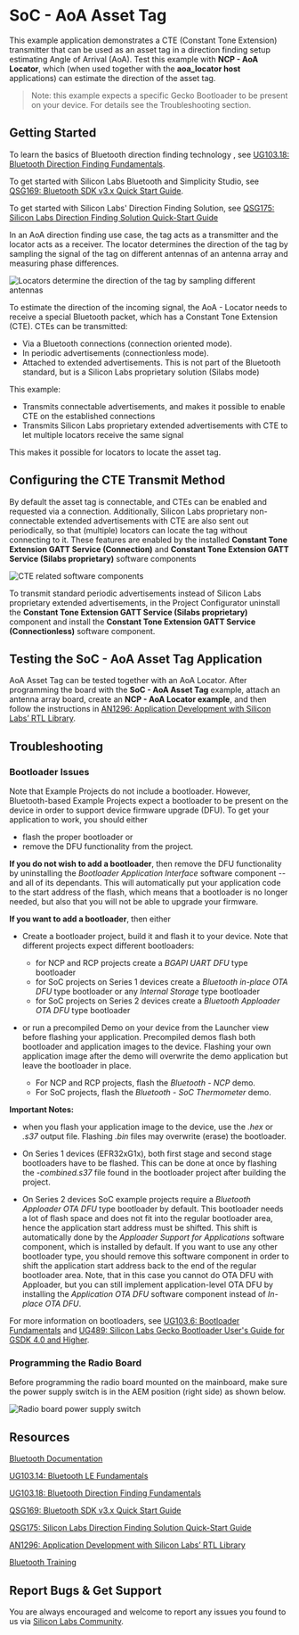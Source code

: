 # SoC - AoA Asset Tag

This example application demonstrates a CTE (Constant Tone Extension) transmitter that can be used as an asset tag in a direction finding setup estimating Angle of Arrival (AoA). Test this example with **NCP - AoA Locator**, which (when used together with the **aoa_locator host** applications) can estimate the direction of the asset tag. 

> Note: this example expects a specific Gecko Bootloader to be present on your device. For details see the Troubleshooting section.

## Getting Started

To learn the basics of Bluetooth direction finding technology , see [UG103.18: Bluetooth Direction Finding Fundamentals](https://www.silabs.com/documents/public/user-guides/ug103-18-bluetooth-direction-finding-fundamentals.pdf).

To get started with Silicon Labs Bluetooth and Simplicity Studio, see [QSG169: Bluetooth SDK v3.x Quick Start Guide](https://www.silabs.com/documents/public/quick-start-guides/qsg169-bluetooth-sdk-v3x-quick-start-guide.pdf).

To get started with Silicon Labs' Direction Finding Solution, see [QSG175: Silicon Labs Direction Finding Solution Quick-Start Guide](https://www.silabs.com/documents/public/quick-start-guides/qsg175-direction-finding-solution-quick-start-guide.pdf)

In an AoA direction finding use case, the tag acts as a transmitter and the locator acts as a receiver. The locator determines the direction of the tag by sampling the signal of the tag on different antennas of an antenna array and measuring phase differences.

![Locators determine the direction of the tag by sampling different antennas](image/readme_img1.png)

To estimate the direction of the incoming signal, the AoA - Locator needs to receive a special Bluetooth packet, which has a Constant Tone Extension (CTE). CTEs can be transmitted:

* Via a Bluetooth connections (connection oriented mode).
* In periodic advertisements (connectionless mode).
* Attached to extended advertisements. This is not part of the Bluetooth standard, but is a Silicon Labs proprietary solution (Silabs mode)

This example:

* Transmits connectable advertisements, and makes it possible to enable CTE on the established connections
* Transmits Silicon Labs proprietary extended advertisements with CTE to let multiple locators receive the same signal

This makes it possible for locators to locate the asset tag.

## Configuring the CTE Transmit Method

By default the asset tag is connectable, and CTEs can be enabled and requested via a connection. Additionally, Silicon Labs proprietary non-connectable extended advertisements with CTE are also sent out periodically, so that (multiple) locators can locate the tag without connecting to it. These features are enabled by the installed **Constant Tone Extension GATT Service (Connection)** and **Constant Tone Extension GATT Service (Silabs proprietary)** software components

![CTE related software components](image/readme_img2.png)

To transmit standard periodic advertisements instead of Silicon Labs proprietary extended advertisements, in the Project Configurator uninstall the **Constant Tone Extension GATT Service (Silabs proprietary)** component and install the **Constant Tone Extension GATT Service (Connectionless)** software component.

## Testing the SoC - AoA Asset Tag Application

AoA Asset Tag can be tested together with an AoA Locator. After programming the board with the **SoC - AoA Asset Tag** example, attach an antenna array board, create an **NCP - AoA Locator example**, and then follow the instructions in [AN1296: Application Development with Silicon Labs’ RTL Library](https://www.silabs.com/documents/public/application-notes/an1296-application-development-with-rtl-library.pdf).

## Troubleshooting

### Bootloader Issues

Note that Example Projects do not include a bootloader. However, Bluetooth-based Example Projects expect a bootloader to be present on the device in order to support device firmware upgrade (DFU). To get your application to work, you should either 
- flash the proper bootloader or
- remove the DFU functionality from the project.

**If you do not wish to add a bootloader**, then remove the DFU functionality by uninstalling the *Bootloader Application Interface* software component -- and all of its dependants. This will automatically put your application code to the start address of the flash, which means that a bootloader is no longer needed, but also that you will not be able to upgrade your firmware.

**If you want to add a bootloader**, then either 
- Create a bootloader project, build it and flash it to your device. Note that different projects expect different bootloaders:
  - for NCP and RCP projects create a *BGAPI UART DFU* type bootloader
  - for SoC projects on Series 1 devices create a *Bluetooth in-place OTA DFU* type bootloader or any *Internal Storage* type bootloader
  - for SoC projects on Series 2 devices create a *Bluetooth Apploader OTA DFU* type bootloader

- or run a precompiled Demo on your device from the Launcher view before flashing your application. Precompiled demos flash both bootloader and application images to the device. Flashing your own application image after the demo will overwrite the demo application but leave the bootloader in place. 
  - For NCP and RCP projects, flash the *Bluetooth - NCP* demo.
  - For SoC projects, flash the *Bluetooth - SoC Thermometer* demo.

**Important Notes:** 
- when you flash your application image to the device, use the *.hex* or *.s37* output file. Flashing *.bin* files may overwrite (erase) the bootloader.

- On Series 1 devices (EFR32xG1x), both first stage and second stage bootloaders have to be flashed. This can be done at once by flashing the *-combined.s37* file found in the bootloader project after building the project.

- On Series 2 devices SoC example projects require a *Bluetooth Apploader OTA DFU* type bootloader by default. This bootloader needs a lot of flash space and does not fit into the regular bootloader area, hence the application start address must be shifted. This shift is automatically done by the *Apploader Support for Applications* software component, which is installed by default. If you want to use any other bootloader type, you should remove this software component in order to shift the application start address back to the end of the regular bootloader area. Note, that in this case you cannot do OTA DFU with Apploader, but you can still implement application-level OTA DFU by installing the *Application OTA DFU* software component instead of *In-place OTA DFU*.

For more information on bootloaders, see [UG103.6: Bootloader Fundamentals](https://www.silabs.com/documents/public/user-guides/ug103-06-fundamentals-bootloading.pdf) and [UG489: Silicon Labs Gecko Bootloader User's Guide for GSDK 4.0 and Higher](https://cn.silabs.com/documents/public/user-guides/ug489-gecko-bootloader-user-guide-gsdk-4.pdf).


### Programming the Radio Board

Before programming the radio board mounted on the mainboard, make sure the power supply switch is in the AEM position (right side) as shown below.

![Radio board power supply switch](image/readme_img0.png)


## Resources

[Bluetooth Documentation](https://docs.silabs.com/bluetooth/latest/)

[UG103.14: Bluetooth LE Fundamentals](https://www.silabs.com/documents/public/user-guides/ug103-14-fundamentals-ble.pdf)

[UG103.18: Bluetooth Direction Finding Fundamentals](https://www.silabs.com/documents/public/user-guides/ug103-18-bluetooth-direction-finding-fundamentals.pdf)

[QSG169: Bluetooth SDK v3.x Quick Start Guide](https://www.silabs.com/documents/public/quick-start-guides/qsg169-bluetooth-sdk-v3x-quick-start-guide.pdf)

[QSG175: Silicon Labs Direction Finding Solution Quick-Start Guide](https://www.silabs.com/documents/public/quick-start-guides/qsg175-direction-finding-solution-quick-start-guide.pdf)

[AN1296: Application Development with Silicon Labs’ RTL Library](https://www.silabs.com/documents/public/application-notes/an1296-application-development-with-rtl-library.pdf)

[Bluetooth Training](https://www.silabs.com/support/training/bluetooth)

## Report Bugs & Get Support

You are always encouraged and welcome to report any issues you found to us via [Silicon Labs Community](https://www.silabs.com/community).